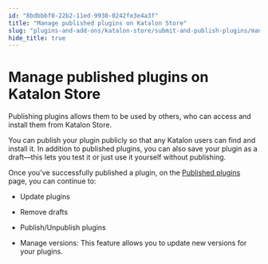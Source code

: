 ```yaml
---
id: "8bdbbbf0-22b2-11ed-9930-0242fe3e4a3f"
title: "Manage published plugins on Katalon Store"
slug: "plugins-and-add-ons/katalon-store/submit-and-publish-plugins/manage-published-plugins-on-katalon-store"
hide_title: true
---
```


# <a id="id" class="anchor_top_offset"/><a id="ariaid-title1" class="anchor_top_offset"/>Manage published plugins on <span xmlns="http://www.w3.org/1999/xhtml" className="ph">Katalon Store</span> 

<p xmlns="http://www.w3.org/1999/xhtml" className="p">Publishing plugins allows them to be used by others, who can   access and install them from <span className="ph">Katalon Store</span>.</p> 
<p xmlns="http://www.w3.org/1999/xhtml" className="p">You can publish your plugin publicly so that any Katalon users   can find and install it. In addition to published plugins, you can   also save your plugin as a draft—this lets you test it or   just use it yourself without publishing.</p> 
<p xmlns="http://www.w3.org/1999/xhtml" className="p">Once you've successfully published a plugin,    on the <a className="xref j-external-link" href="https://store.katalon.com/manage/publisher" target="_blank">Published     plugins</a> page, you can continue to:</p> 
<ul xmlns="http://www.w3.org/1999/xhtml" className="ul"><li className="li"><p className="p">Update plugins</p></li><li className="li"><p className="p">Remove drafts</p></li><li className="li"><p className="p">Publish/Unpublish plugins</p></li><li className="li"><p className="p">Manage versions: This feature allows you to update new versions for your       plugins.</p></li></ul> 
